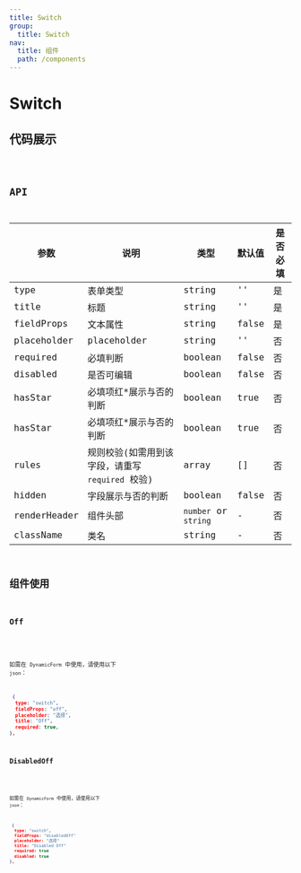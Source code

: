 ```yaml
---
title: Switch
group:
  title: Switch
nav:
  title: 组件
  path: /components
---
```


# Switch

## 代码展示

<code src="./demo/index.tsx" />

## API

| 参数         | 说明                                             | 类型                 | 默认值 | 是否必填 |
| ------------ | ------------------------------------------------ | -------------------- | ------ | -------- |
| type         | 表单类型                                         | string               | ''     | 是       |
| title        | 标题                                             | string               | ''     | 是       |
| fieldProps   | 文本属性                                         | string               | false  | 是       |
| placeholder  | placeholder                                      | string               | ''     | 否       |
| required     | 必填判断                                         | boolean              | false  | 否       |
| disabled     | 是否可编辑                                       | boolean              | false  | 否       |
| hasStar      | 必填项红\*展示与否的判断                         | boolean              | true   | 否       |
| hasStar      | 必填项红\*展示与否的判断                         | boolean              | true   | 否       |
| rules        | 规则校验(如需用到该字段，请重写 `required` 校验) | array                | []     | 否       |
| hidden       | 字段展示与否的判断                               | boolean              | false  | 否       |
| renderHeader | 组件头部                                         | `number` or `string` | -      | 否       |
| className    | 类名                                             | string               | -      | 否       |

## 组件使用

### Off

<code src="./demo/off.tsx" />

如需在 `DynamicForm` 中使用，请使用以下 `json`：

```json
 {
  type: "switch",
  fieldProps: "off",
  placeholder: "选择",
  title: "Off",
  required: true,
},
```

### DisabledOff

<code src="./demo/disabledOff.tsx" />

如需在 `DynamicForm` 中使用，请使用以下 `json`：

```json
 {
  type: "switch",
  fieldProps: "disabledOff"
  placeholder: "选择"
  title: "Disabled Off"
  required: true
  disabled: true
},
```
